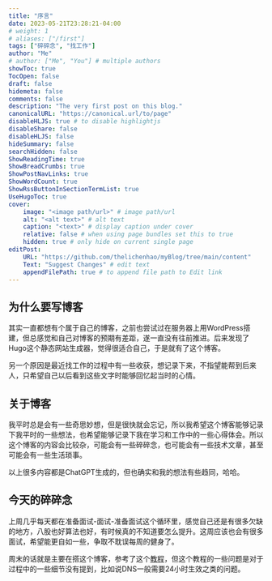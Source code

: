 ```yaml
---
title: "序言"
date: 2023-05-21T23:28:21-04:00
# weight: 1
# aliases: ["/first"]
tags: ["碎碎念", "找工作"]
author: "Me"
# author: ["Me", "You"] # multiple authors
showToc: true
TocOpen: false
draft: false
hidemeta: false
comments: false
description: "The very first post on this blog."
canonicalURL: "https://canonical.url/to/page"
disableHLJS: true # to disable highlightjs
disableShare: false
disableHLJS: false
hideSummary: false
searchHidden: false
ShowReadingTime: true
ShowBreadCrumbs: true
ShowPostNavLinks: true
ShowWordCount: true
ShowRssButtonInSectionTermList: true
UseHugoToc: true
cover:
    image: "<image path/url>" # image path/url
    alt: "<alt text>" # alt text
    caption: "<text>" # display caption under cover
    relative: false # when using page bundles set this to true
    hidden: true # only hide on current single page
editPost:
    URL: "https://github.com/thelichenhao/myBlog/tree/main/content"
    Text: "Suggest Changes" # edit text
    appendFilePath: true # to append file path to Edit link
---
```



## 为什么要写博客

其实一直都想有个属于自己的博客，之前也尝试过在服务器上用WordPress搭建，但总感觉和自己对博客的预期有差距，遂一直没有往前推进。后来发现了Hugo这个静态网站生成器，觉得很适合自己，于是就有了这个博客。

另一个原因是最近找工作的过程中有一些收获，想记录下来，不指望能帮到后来人，只希望自己以后看到这些文字时能够回忆起当时的心情。

## 关于博客

我平时总是会有一些奇思妙想，但是很快就会忘记，所以我希望这个博客能够记录下我平时的一些想法，也希望能够记录下我在学习和工作中的一些心得体会。所以这个博客的内容会比较杂，可能会有一些碎碎念，也可能会有一些技术文章，甚至可能会有一些生活琐事。

以上很多内容都是ChatGPT生成的，但也确实和我的想法有些趋同，哈哈。

## 今天的碎碎念

上周几乎每天都在准备面试-面试-准备面试这个循环里，感觉自己还是有很多欠缺的地方，八股也好算法也好，有时候真的不知道要怎么提升。这周应该也会有很多面试，希望能更自如一些，争取不耽误每周的健身了。

周末的话就是主要在搭这个博客，参考了这个[教程](https://www.pseudoyu.com/zh/2022/05/29/deploy_your_blog_using_hugo_and_github_action/)，但这个教程的一些问题是对于过程中的一些细节没有提到，比如说DNS一般需要24小时生效之类的问题。